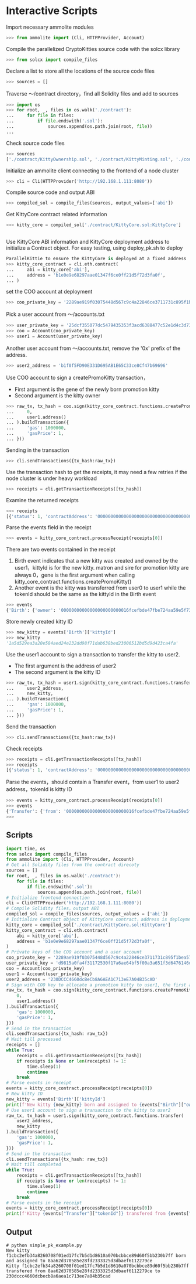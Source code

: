 # Interactive Scripts

Import necessary ammolite modules
```Python
>>> from ammolite import (Cli, HTTPProvider, Account)
```

Compile the parallelized CryptoKitties source code with the solcx library
```Python
>>> from solcx import compile_files
```
Declare a list to store all the locations of the source code files 
```Python
>>> sources = []

```
Traverse ～/contract directory，find all Solidity files and add to sources
```Python
>>> import os
>>> for root, _, files in os.walk('./contract'):
...     for file in files:
...         if file.endswith('.sol'):
...             sources.append(os.path.join(root, file))
... 

```
Check source code files
```Python
>>> sources
['./contract/KittyOwnership.sol', './contract/KittyMinting.sol', './contract/KittyAuction.sol', './contract/KittyBreeding.sol', './contract/ERC721Draft.sol', './contract/KittyBase.sol', './contract/KittyCore.sol', './contract/KittyAccessControl.sol', './contract/GeneScience.sol', './contract/ExternalInterfaces/ConcurrentLibInterface.sol', './contract/ExternalInterfaces/GeneScienceInterface.sol', './contract/Auction/ClockAuctionBase.sol', './contract/Auction/SiringClockAuction.sol', './contract/Auction/SaleClockAuction.sol', './contract/Auction/ClockAuction.sol', './contract/Zeppelin/Pausable.sol', './contract/Zeppelin/Ownable.sol']

```
Initialize an ammolite client connecting to the frontend of a node cluster
```Python
>>> cli = Cli(HTTPProvider('http://192.168.1.111:8080'))

```
Compile source code and output ABI
```Python
>>> compiled_sol = compile_files(sources, output_values=['abi'])

```
Get KittyCore contract related information
```Python
>>> kitty_core = compiled_sol['./contract/KittyCore.sol:KittyCore']
 
```
Use KittyCore ABI information and KittyCore deployment address to initialize a Contract object. For easy testing, using deploy_pk.sh to deploy 
```Python
ParallelKittie to ensure the KittyCore is deployed at a fixed address
>>> kitty_core_contract = cli.eth.contract(
...     abi = kitty_core['abi'],
...     address = 'b1e0e9e68297aae01347f6ce0ff21d5f72d3fa0f',
... )
```
set the COO account at deployment
```Python
>>> coo_private_key = '2289ae919f03075448d567c9c4a22846ce3711731c895f1bea572cef25bb346f'

```
Pick a user account from ～/accounts.txt
```Python
>>> user_private_key = '25dcf355077dc5479435353f3acd6388477c52e1d4c3d73276c2377112539609'
>>> coo = Account(coo_private_key)
>>> user1 = Account(user_private_key)
```
Another user account from ～/accounts.txt, remove the '0x' prefix of the address.
```Python
>>> user2_address = 'b1f0f5FD90E331D695AB1E65C33ce8Cf47b69696'

```
Use COO account to sign a createPromoKitty transaction，
* First argument is the gene of the newly born promotion kitty
* Second argument is the kitty owner
```Python
>>> raw_tx, tx_hash = coo.sign(kitty_core_contract.functions.createPromoKitty(
...     0,
...     user1.address()
... ).buildTransaction({
...     'gas': 1000000,
...     'gasPrice': 1,
... }))

```
Sending in the transaction
```Python
>>> cli.sendTransactions({tx_hash:raw_tx})

```
Use the transaction hash to get the receipts, it may need a few retries if the node cluster is under heavy workload
```Python
>>> receipts = cli.getTransactionReceipts([tx_hash])

```
Examine the returned receipts
```Python
>>> receipts
[{'status': 1, 'contractAddress': '0000000000000000000000000000000000000000', 'gasUsed': 44544, 'logs': [{'address': 'b1e0e9e68297aae01347f6ce0ff21d5f72d3fa0f', 'topics': ['0a5311bd2a6608f08a180df2ee7c5946819a649b204b554bb8e39825b2c50ad5', '00000000000000000000000016fcefbde47fbe724aa59e5f73a35aebce7ff2a2'], 'data': '1a5d529ea3a20e584aed24e232dd98f71dab638bed23006512bd5d9d423ca4fa000000000000000000000000000000000000000000000000000000000000000000000000000000000000000000000000000000000000000000000000000000000000000000000000000000000000000000000000000000000000000000000000', 'blockNumber': 77732, 'transactionHash': '0000000000000000000000000000000000000000000000000000000000000000', 'transactionIndex': 0, 'blockHash': '0000000000000000000000000000000000000000000000000000000000000000', 'logIndex': 0}, {'address': 'b1e0e9e68297aae01347f6ce0ff21d5f72d3fa0f', 'topics': ['ddf252ad1be2c89b69c2b068fc378daa952ba7f163c4a11628f55a4df523b3ef', '0000000000000000000000000000000000000000000000000000000000000000', '00000000000000000000000016fcefbde47fbe724aa59e5f73a35aebce7ff2a2', '1a5d529ea3a20e584aed24e232dd98f71dab638bed23006512bd5d9d423ca4fa'], 'data': '', 'blockNumber': 77732, 'transactionHash': '0000000000000000000000000000000000000000000000000000000000000000', 'transactionIndex': 0, 'blockHash': '0000000000000000000000000000000000000000000000000000000000000000', 'logIndex': 0}], 'executing logs': ''}]

```
Parse the events field in the receipt
```Python
>>> events = kitty_core_contract.processReceipt(receipts[0])

```
There are two events contained in the receipt
1. Birth event indicates that a new kitty was created and owned by the user1，kittyId is for the new kitty. 
  matron and sire for promotion kitty are always 0，gene is the first argument when calling kitty_core_contract.functions.createPromoKitty()
2. Another event is the kitty was transferred from user0 to user1 while the tokenId should be the same as the kittyId in the Birth event
```Python
>>> events
{'Birth': {'owner': '00000000000000000000000016fcefbde47fbe724aa59e5f73a35aebce7ff2a2', 'kittyId': '1a5d529ea3a20e584aed24e232dd98f71dab638bed23006512bd5d9d423ca4fa', 'matronId': '0000000000000000000000000000000000000000000000000000000000000000', 'sireId': '0000000000000000000000000000000000000000000000000000000000000000', 'genes': '0000000000000000000000000000000000000000000000000000000000000000'}, 'Transfer': {'from': '0000000000000000000000000000000000000000000000000000000000000000', 'to': '00000000000000000000000016fcefbde47fbe724aa59e5f73a35aebce7ff2a2', 'tokenId': '1a5d529ea3a20e584aed24e232dd98f71dab638bed23006512bd5d9d423ca4fa'}}

```
Store newly created kitty ID
```Python
>>> new_kitty = events['Birth']['kittyId']
>>> new_kitty
'1a5d529ea3a20e584aed24e232dd98f71dab638bed23006512bd5d9d423ca4fa'

```
Use the user1 account to sign a transaction to transfer the kitty to user2. 
* The first argument is the address of user2 
* The second argument is the kitty ID
```Python
>>> raw_tx, tx_hash = user1.sign(kitty_core_contract.functions.transfer(
...     user2_address,
...     new_kitty,
... ).buildTransaction({
...     'gas': 1000000,
...     'gasPrice': 1,
... }))

```
Send the transaction
```Python
>>> cli.sendTransactions({tx_hash:raw_tx})

```
Check receipts
```Python
>>> receipts = cli.getTransactionReceipts([tx_hash])
>>> receipts
[{'status': 1, 'contractAddress': '0000000000000000000000000000000000000000', 'gasUsed': 42901, 'logs': [{'address': 'b1e0e9e68297aae01347f6ce0ff21d5f72d3fa0f', 'topics': ['ddf252ad1be2c89b69c2b068fc378daa952ba7f163c4a11628f55a4df523b3ef', '00000000000000000000000016fcefbde47fbe724aa59e5f73a35aebce7ff2a2', '000000000000000000000000b1f0f5fd90e331d695ab1e65c33ce8cf47b69696', '1a5d529ea3a20e584aed24e232dd98f71dab638bed23006512bd5d9d423ca4fa'], 'data': '', 'blockNumber': 77972, 'transactionHash': '0000000000000000000000000000000000000000000000000000000000000000', 'transactionIndex': 0, 'blockHash': '0000000000000000000000000000000000000000000000000000000000000000', 'logIndex': 0}], 'executing logs': ''}]

```
Parse the events，should contain a Transfer event，from user1 to user2 address，tokenId is kitty ID
```Python
>>> events = kitty_core_contract.processReceipt(receipts[0])
>>> events
{'Transfer': {'from': '00000000000000000000000016fcefbde47fbe724aa59e5f73a35aebce7ff2a2', 'to': '000000000000000000000000b1f0f5fd90e331d695ab1e65c33ce8cf47b69696', 'tokenId': '1a5d529ea3a20e584aed24e232dd98f71dab638bed23006512bd5d9d423ca4fa'}}
>>> 
```

## Scripts

```Python
import time, os
from solcx import compile_files
from ammolite import (Cli, HTTPProvider, Account)
# Get all Solidity files from the contract direcoty
sources = []
for root, _, files in os.walk('./contract'):
    for file in files:
        if file.endswith('.sol'):
            sources.append(os.path.join(root, file))
# Initialize frontend connection
cli = Cli(HTTPProvider('http://192.168.1.111:8080'))
# Compile Solidity files，output ABI
compiled_sol = compile_files(sources, output_values = ['abi'])
# Initialize Contract object of KittyCore contract，address is deployment address of KittyCore. Prior to this, make sure to call deploy_pk.sh to complete the deployment first
kitty_core = compiled_sol['./contract/KittyCore.sol:KittyCore']
kitty_core_contract = cli.eth.contract(
    abi = kitty_core['abi'],
    address = 'b1e0e9e68297aae01347f6ce0ff21d5f72d3fa0f',
)
# Private keys of the COO account and a user account
coo_private_key = '2289ae919f03075448d567c9c4a22846ce3711731c895f1bea572cef25bb346f'
user_private_key = 'd9815a0fa4f31172530f17a6ae64bf5f00a3a651f3d6476146d2c62ae5527dc4'
coo = Account(coo_private_key)
user1 = Account(user_private_key)
user2_address = '230DCCC4660dcBeCb8A6AEA1C713eE7A04B35cAD'
# Sign with COO key to allocate a promotion kitty to user1, the first argument to call createPromoKitty is the kitty gene
raw_tx, tx_hash = coo.sign(kitty_core_contract.functions.createPromoKitty(
    0, 
    user1.address()
).buildTransaction({
    'gas': 1000000,
    'gasPrice': 1,
}))
# Send in the transaction
cli.sendTransactions({tx_hash: raw_tx})
# Wait till processed
receipts = []
while True:
    receipts = cli.getTransactionReceipts([tx_hash])
    if receipts is None or len(receipts) != 1:
        time.sleep(1)
        continue
    break
# Parse events in receipt
events = kitty_core_contract.processReceipt(receipts[0])
# New kitty ID
new_kitty = events['Birth']['kittyId']
print(f'New kitty {new_kitty} born and assigned to {events["Birth"]["owner"][24:]}')
# Use user1 account to sign a transaction to the kitty to user2
raw_tx, tx_hash = user1.sign(kitty_core_contract.functions.transfer(
    user2_address,
    new_kitty
).buildTransaction({
    'gas': 1000000,
    'gasPrice': 1,
}))
# Send in the transaction
cli.sendTransactions({tx_hash: raw_tx})
# Wait till completed
while True:
    receipts = cli.getTransactionReceipts([tx_hash])
    if receipts is None or len(receipts) != 1:
        time.sleep(1)
        continue
    break
# Parse events in the receipt
events = kitty_core_contract.processReceipt(receipts[0])
print(f'Kitty {events["Transfer"]["tokenId"]} transfered from {events["Transfer"]["from"][24:]} to {events["Transfer"]["to"][24:]}')
```

## Output

```shell
# python simple_pk_example.py
New kitty f1cbc2efb34a8260708f01ed17fc7b5d1d8610a070bcbbce89d60f5bb230b7ff born and assigned to 8aa62d370585e28fd2333325d3dbaef6112279ce
Kitty f1cbc2efb34a8260708f01ed17fc7b5d1d8610a070bcbbce89d60f5bb230b7ff transfered from 8aa62d370585e28fd2333325d3dbaef6112279ce to 230dccc4660dcbecb8a6aea1c713ee7a04b35cad
```